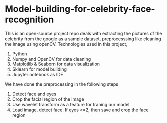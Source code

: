 # Model-building-for-celebrity-face-recognition
This is an open-source project repo deals with extracting the pictures of the celebrity from the google as a sample dataset, preprocesssing like cleaning the image using openCV.
Technologies used in this project,

1. Python
2. Numpy and OpenCV for data cleaning
3. Matplotlib & Seaborn for data visualization
4. Sklearn for model building
5. Jupyter notebook as IDE

We have done the preprocessing in the following steps
1. Detect face and eyes
2. Crop the facial region of the image
3. Use wavelet transform as a feature for traning our model
4. Load image, detect face. If eyes >=2, then save and crop the face region
